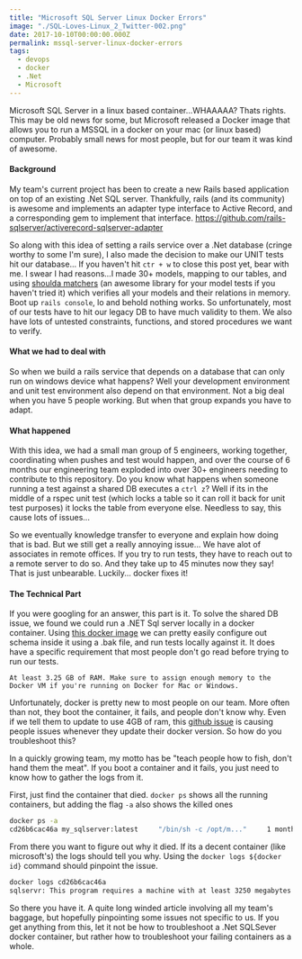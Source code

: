 ```yaml
---
title: "Microsoft SQL Server Linux Docker Errors"
image: "./SQL-Loves-Linux_2_Twitter-002.png"
date: 2017-10-10T00:00:00.000Z
permalink: mssql-server-linux-docker-errors
tags:
  - devops
  - docker
  - .Net
  - Microsoft
---
```


Microsoft SQL Server in a linux based container...WHAAAAA? Thats rights. This may be old news for some, but Microsoft released a Docker image that allows you to run a MSSQL in a docker on your mac (or linux based) computer. Probably small news for most people, but for our team it was kind of awesome.

#### Background
My team's current project has been to create a new Rails based application on top of an existing .Net SQL server. Thankfully, rails (and its community) is awesome and implements an adapter type interface to Active Record, and a corresponding gem to implement that interface. https://github.com/rails-sqlserver/activerecord-sqlserver-adapter

So along with this idea of setting a rails service over a .Net database (cringe worthy to some I'm sure), I also made the decision to make our UNIT tests hit our database... If you haven't hit `ctr + w` to close this post yet, bear with me. I swear I had reasons...I made 30+ models, mapping to our tables, and using [shoulda matchers](https://github.com/thoughtbot/shoulda-matchers) (an awesome library for your model tests if you haven't tried it) which verifies all your models and their relations in memory. Boot up `rails console`, lo and behold nothing works. So unfortunately, most of our tests have to hit our legacy DB to have much validity to them. We also have lots of untested constraints, functions, and stored procedures we want to verify.

#### What we had to deal with
So when we build a rails service that depends on a database that can only run on windows device what happens? Well your development environment and unit test environment also depend on that environment. Not a big deal when you have 5 people working. But when that group expands you have to adapt.

#### What happened
With this idea, we had a small man group of 5 engineers, working together, coordinating when pushes and test would happen, and over the course of 6 months our engineering team exploded into over 30+ engineers needing to contribute to this repository. Do you know what happens when someone running a test against a shared DB executes a `ctrl z`? Well if its in the middle of a rspec unit test (which locks a table so it can roll it back for unit test purposes) it locks the table from everyone else. Needless to say, this cause lots of issues...

So we eventually knowledge transfer to everyone and explain how doing that is bad. But we still get a really annoying issue... We  have alot of associates in remote offices. If you try to run tests, they have to reach out to a remote server to do so. And they take up to 45  minutes now they say! That is just unbearable. Luckily... docker fixes it!

#### The Technical Part
If you were googling for an answer, this part is it. To solve the shared DB issue, we found we could run a .NET Sql server locally in a docker container. Using [this docker image](https://hub.docker.com/r/microsoft/mssql-server-linux/) we can pretty easily configure out schema inside it using a .bak file, and run tests locally against it. It does have a specific requirement that most people don't go read before trying to run our tests.

`At least 3.25 GB of RAM. Make sure to assign enough memory to the Docker VM if you're running on Docker for Mac or Windows.`

Unfortunately, docker is pretty new to most people on our team. More often than not, they boot the container, it fails, and people don't know why. Even if we tell them to update to use 4GB of ram, this [github issue](https://github.com/docker/for-mac/issues/1354) is causing people issues whenever they update their docker version. So how do you troubleshoot this?

In a quickly growing team, my motto has be "teach people how to fish, don't hand them the meat". If you boot a container and it fails, you just need to know how to gather the logs from it.

First, just find the container that died. `docker ps` shows all the running containers, but adding the flag `-a` also shows the killed ones

```sh
docker ps -a
cd26b6cac46a my_sqlserver:latest     "/bin/sh -c /opt/m..."     1 months ago Exited (1)     1 months ago SQLSERVER

```

From there you want to figure out why it died. If its a decent container (like microsoft's) the logs should tell you why. Using the `docker logs ${docker id}` command should pinpoint the issue.

```sh
docker logs cd26b6cac46a
sqlservr: This program requires a machine with at least 3250 megabytes of memory.
```

So there you have it. A quite long winded article involving all my team's baggage, but hopefully pinpointing some issues not specific to us. If you get anything from this, let it not be how to troubleshoot a .Net SQLSever docker container, but rather how to troubleshoot your failing containers as a whole.
